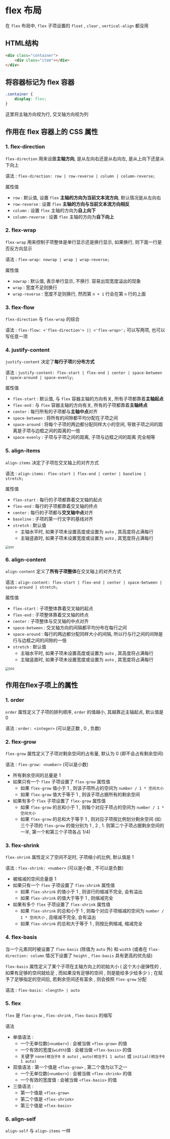 # flex 布局

在 `flex` 布局中, `flex` 子项设置的 `float` , `clear` , `vertical-align` 都没用

## HTML结构

```html
<div class="container">
    <div class="item"></div>
</div>
```

## 将容器标记为 flex 容器

```css
.container {
    display: flex;
}
```

这里将主轴方向视为行, 交叉轴方向视为列

## 作用在 flex 容器上的 CSS 属性

### 1. flex-direction

`flex-direction` 用来设置**主轴方向**, 是从左向右还是从右向左, 是从上向下还是从下向上

语法 : `flex-direction: row | row-reverse | column | column-reverse;`

属性值

+ `row` : 默认值, 设置 `flex` **主轴的方向为当前文本流方向**, 默认情况是从左向右
+ `row-reverse` : 设置 `flex` **主轴的方向与当前文本流方向相反**
+ `column` : 设置 `flex` 主轴的方向为**自上向下**
+ `column-reverse` : 设置 `flex` 主轴的方向为**自下向上**

### 2. flex-wrap

`flex-wrap` 用来控制子项整体是单行显示还是换行显示, 如果换行, 则下面一行是否反方向显示

语法 : `flex-wrap: nowrap | wrap | wrap-reverse;`

属性值

+ `nowrap` : 默认值, 表示单行显示, 不换行. 容易出现宽度溢出的现象
+ `wrap` : 宽度不足则换行
+ `wrap-reverse` : 宽度不足则换行, 然而第 `n + 1` 行会在第 `n` 行的上面

### 3. flex-flow

`flex-direction` 与 `flex-wrap` 的综合

语法 : `flex-flow: <'flex-direction'> || <'flex-wrap>';` 可以写两项, 也可以写任意一项

### 4. justify-content

`justify-content` 决定了**每行子项**的**分布方式**

语法 : `justify-content: flex-start | flex-end | center | space-between | space-around | space-evenly;` 

属性值

+ `flex-start` : 默认值, 与 `flex` 容器主轴的方向有关, 所有子项都靠着**主轴起点**
+ `flex-end` : 与 `flex` 容器主轴的方向有关, 所有的子项都靠着**主轴终点**
+ `center` : 每行所有的子项都与**主轴中点**对齐
+ `space-between` : 将所有的间隙都平均分配在子项之间
+ `space-around` : 将每个子项的两边都分配同样大小的空间, 导致子项之间的距离是子项与边框之间的距离的一倍
+ `space-evenly` : 子项与子项之间的距离, 子项与边框之间的距离 完全相等

### 5. align-items

`align-items` 决定了子项在交叉轴上的对齐方式

语法 : `align-items: flex-start | flex-end | center | baseline | stretch;` 

属性值

+ `flex-start` : 每行的子项都靠着交叉轴的起点
+ `flex-end` : 每行的子项都靠着交叉轴的终点
+ `center` : 每行的子项都与**交叉轴中点**对齐
+ `baseline` : 子项的第一行文字的基线对齐
+ `stretch` : 默认值
  + 主轴水平时, 如果子项未设置高度或设置为 `auto` , 其高度将占满每行
  + 主轴竖直时, 如果子项未设置宽度或设置为 `auto` , 其宽度将占满每行

<img src="C:\Users\Shirakami Fubuki\Desktop\001.png" alt="001" style="zoom:67%;" />



### 6. align-content

`align-content` 定义了**所有子项整体**在交叉轴上的对齐方式

语法 : `align-content: flex-start | flex-end | center | space-between | space-around | stretch;`

属性值

+ `flex-start` : 子项整体靠着交叉轴的起点
+ `flex-end` : 子项整体靠着交叉轴的终点
+ `center` : 子项整体与交叉轴的中点对齐
+ `space-between` : 交叉轴方向的间隔都平均分布在每行之间
+ `space-around` : 每行的两边都分配同样大小的间隔, 所以行与行之间的间隙是行与边框之间的间隙的一倍
+ `stretch` : 默认值
  + 主轴水平时, 如果子项未设置高度或设置为 `auto` , 其高度将占满每行
  + 主轴竖直时, 如果子项未设置宽度或设置为 `auto` , 其宽度将占满每行

<img src="C:\Users\Shirakami Fubuki\Desktop\002.png" alt="002" style="zoom:67%;" />



## 作用在flex子项上的属性

### 1. order

`order` 属性定义了子项的排列顺序, `order` 的值越小, 其越靠近主轴起点, 默认值是 0

语法 : `order: <integer>` (可以是正数 , 0 , 负数)

### 2. flex-grow

`flex-grow` 属性定义了子项对剩余空间的占有量, 默认为 0 (即不会占有剩余空间)

语法 : `flex-grow: <number>` (可以是小数) 

+ 所有剩余空间的总量是 1
+ 如果只有一个 `flex` 子项设置了 `flex-grow` 属性值
  + 如果 `flex-grow` 值小于 1 , 则该子项所占的空间为 `number / 1 * 空间大小`
  + 如果 `flex-grow` 值大于等于 1 , 则该子项占据所有的剩余空间
+ 如果有多个 `flex` 子项设置了 `flex-grow` 属性值
  + 如果 `flex-grow` 的总和小于 1 , 则每个对应子项占的空间为 `number / 1 * 空间大小`
  + 如果 `flex-grow` 的总和大于等于 1 , 则对应子项按比例划分剩余空间 (如: 三个子项的 `flex-grow` 的值分别为 1 , 2 , 1. 则第二个子项占据剩余空间的一半, 第一个和第三个子项各占 1/4)

### 3. flex-shrink

`flex-shrink` 属性定义了空间不足时, 子项缩小的比例, 默认值是 1

语法 : `flex-shrink: <number>` (可以是小数 , 不可以是负数)

+ 被缩减的空间总量是 1
+ 如果只有一个 `flex` 子项设置了 `flex-shrink` 属性值
  + 如果 `flex-shrink` 的值小于 1 , 则该行的缩减不完全, 会有溢出
  + 如果 `flex-shrink` 的值大于等于 1 , 则缩减完全
+ 如果有多个 `flex` 子项设置了 `flex-shrink` 属性值
  + 如果 `flex-shrink` 的总和小于 1 , 则每个对应子项缩减的空间为 `number / 1 * 空间大小` , 且缩减不完全, 会有溢出
  + 如果 `flex-shrink` 的总和大于等于 1 , 则按比例缩减, 缩减完全

### 4. flex-basis

当一个元素同时被设置了 `flex-basis` (除值为 `auto` 外) 和 `width` (或者在 `flex-direction: column` 情况下设置了 `height` , `flex-basis` 具有更高的优先级)

`flex-basis` 属性定义了某个子项在主轴方向上的初始大小 ( 这个大小是弹性的 , 如果有足够的空间就给足 , 而如果没有足够的空间 , 则是能给多少给多少 ) ; 在赋予了足够指定的空间后, 若剩余空间还有富余 , 则会按照 `flex-grow` 分配

语法 : `flex-basis: <length> | auto` 

### 5. flex

`flex` 是 `flex-grow` , `flex-shrink` , `flex-basis` 的缩写

语法 

+ 单值语法 : 
  + 一个无单位数(`<number>`) : 会被当做 `<flex-grow>` 的值
  + 一个有效的宽度(`width`)值 : 会被当做 `<flex-basis>` 的值
  + 关键字 `none(相当于0 0 auto)` , `auto(相当于1 1 auto)` 或 `initial(相当于0 1 auto)`
+ 双值语法 : 第一个值是 `<flex-grow>` , 第二个值为以下之一
  + 一个无单位数(`<number>`) : 会被当做 `<flex-shrink>` 的值
  + 一个有效的宽度值 : 会被当做 `<flex-basis>` 的值
+ 三值语法 : 
  + 第一个值是 `<flex-grow>`
  + 第二个值是 `<flex-shrink>`
  + 第三个值是 `<flex-basis>`

### 6. align-self

`align-self` 与 `align-items` 一样